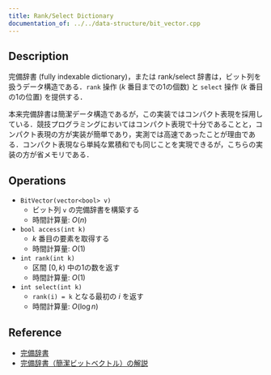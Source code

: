 ```yaml
---
title: Rank/Select Dictionary
documentation_of: ../../data-structure/bit_vector.cpp
---
```


## Description

完備辞書 (fully indexable dictionary)，または rank/select 辞書は，ビット列を扱うデータ構造である．`rank` 操作 ($k$ 番目までの1の個数) と `select` 操作 ($k$ 番目の1の位置) を提供する．

本来完備辞書は簡潔データ構造であるが，この実装ではコンパクト表現を採用している．競技プログラミングにおいてはコンパクト表現で十分であることと，コンパクト表現の方が実装が簡単であり，実測では高速であったことが理由である．コンパクト表現なら単純な累積和でも同じことを実現できるが，こちらの実装の方が省メモリである．


## Operations

- `BitVector(vector<bool> v)`
    - ビット列 `v` の完備辞書を構築する
    - 時間計算量: $O(n)$
- `bool access(int k)`
    - $k$ 番目の要素を取得する
    - 時間計算量: $O(1)$
- `int rank(int k)`
    - 区間 $[0, k)$ 中の1の数を返す
    - 時間計算量: $O(1)$
- `int select(int k)`
    - `rank(i) = k` となる最初の $i$ を返す
    - 時間計算量: $O(\log n)$

## Reference

- [完備辞書](https://miti-7.hatenablog.com/entry/2018/04/15/155638)
- [完備辞書（簡潔ビットベクトル）の解説](https://takeda25.hatenablog.jp/entry/20140201/1391250137)